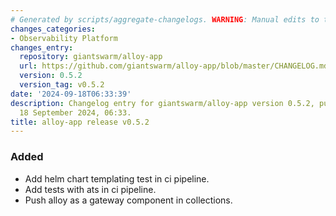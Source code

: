 ```yaml
---
# Generated by scripts/aggregate-changelogs. WARNING: Manual edits to this files will be overwritten.
changes_categories:
- Observability Platform
changes_entry:
  repository: giantswarm/alloy-app
  url: https://github.com/giantswarm/alloy-app/blob/master/CHANGELOG.md#052---2024-09-17
  version: 0.5.2
  version_tag: v0.5.2
date: '2024-09-18T06:33:39'
description: Changelog entry for giantswarm/alloy-app version 0.5.2, published on
  18 September 2024, 06:33.
title: alloy-app release v0.5.2
---
```


### Added
- Add helm chart templating test in ci pipeline.
- Add tests with ats in ci pipeline.
- Push alloy as a gateway component in collections.
